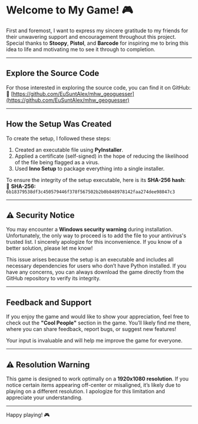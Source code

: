 # Welcome to My Game! 🎮

First and foremost, I want to express my sincere gratitude to my friends for their unwavering support and encouragement throughout this project. Special thanks to **Stoopy**, **Pistol**, and **Barcode** for inspiring me to bring this idea to life and motivating me to see it through to completion.

---

## Explore the Source Code

For those interested in exploring the source code, you can find it on GitHub:  
🔗 [https://github.com/EuSuntAlex/mhw_geoguesser](https://github.com/EuSuntAlex/mhw_geoguesser)

---

## How the Setup Was Created

To create the setup, I followed these steps:  
1. Created an executable file using **PyInstaller**.  
2. Applied a certificate (self-signed) in the hope of reducing the likelihood of the file being flagged as a virus.  
3. Used **Inno Setup** to package everything into a single installer.

To ensure the integrity of the setup executable, here is its **SHA-256 hash**:  
🔹 **SHA-256:** `6b18379538df3c450579446f378f567502b2b0b848978142faa274dee98047c3`

---

## ⚠️ Security Notice

You may encounter a **Windows security warning** during installation. Unfortunately, the only way to proceed is to add the file to your antivirus's trusted list. I sincerely apologize for this inconvenience. If you know of a better solution, please let me know!  

This issue arises because the setup is an executable and includes all necessary dependencies for users who don’t have Python installed. If you have any concerns, you can always download the game directly from the GitHub repository to verify its integrity.

---

## Feedback and Support

If you enjoy the game and would like to show your appreciation, feel free to check out the **"Cool People"** section in the game. You’ll likely find me there, where you can share feedback, report bugs, or suggest new features!  

Your input is invaluable and will help me improve the game for everyone.

---

## ⚠️ Resolution Warning

This game is designed to work optimally on a **1920x1080 resolution**. If you notice certain items appearing off-center or misaligned, it’s likely due to playing on a different resolution. I apologize for this limitation and appreciate your understanding.

---

Happy playing! 🎮
